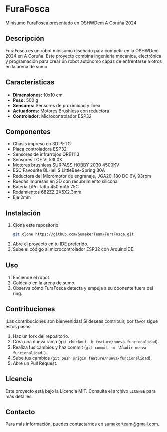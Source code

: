 # FuraFosca
Minisumo FuraFosca presentado en OSHWDem A Coruña 2024

## Descripción
FuraFosca es un robot minisumo diseñado para competir en la OSHWDem 2024 en A Coruña. Este proyecto combina ingeniería mecánica, electrónica y programación para crear un robot autónomo capaz de enfrentarse a otros en la arena de sumo.

## Características
- **Dimensiones:** 10x10 cm
- **Peso:** 500 g
- **Sensores:** Sensores de proximidad y línea
- **Actuadores:** Motores Brushless con reductora
- **Controlador:** Microcontrolador ESP32

## Componentes
- Chasis impreso en 3D PETG
- Placa controladora ESP32
- Sensores de infrarrojos QRE1113
- Sensores TOF VL53L0X
- Motores brushless SURPASS HOBBY 2030 4500KV 
- ESC Favourite BLHeli S LittleBee-Spring 30A
- Reductora del Micromotor de engranaje, JGA20-180 DC 6V, 93rpm
- Ruedas impresas en 3D con recubrimiento silicona
- Batería LiPo Tattu 450 mAh 75C
- Rodamientos 682ZZ 2X5X2.3mm
- Eje 2mm

## Instalación
1. Clona este repositorio:
    ```bash
    git clone https://github.com/SumakerTeam/FuraFosca.git
    ```
2. Abre el proyecto en tu IDE preferido.
3. Sube el código al microcontrolador ESP32 con ArduinoIDE.

## Uso
1. Enciende el robot.
2. Colócalo en la arena de sumo.
3. Observa cómo FuraFosca detecta y empuja a su oponente fuera del ring.

## Contribuciones
¡Las contribuciones son bienvenidas! Si deseas contribuir, por favor sigue estos pasos:
1. Haz un fork del repositorio.
2. Crea una nueva rama (`git checkout -b feature/nueva-funcionalidad`).
3. Realiza tus cambios y haz commit (`git commit -m 'Añadir nueva funcionalidad'`).
4. Sube tus cambios (`git push origin feature/nueva-funcionalidad`).
5. Abre un Pull Request.

## Licencia
Este proyecto está bajo la Licencia MIT. Consulta el archivo `LICENSE` para más detalles.

## Contacto
Para más información, puedes contactarnos en sumakerteam@gmail.com.



